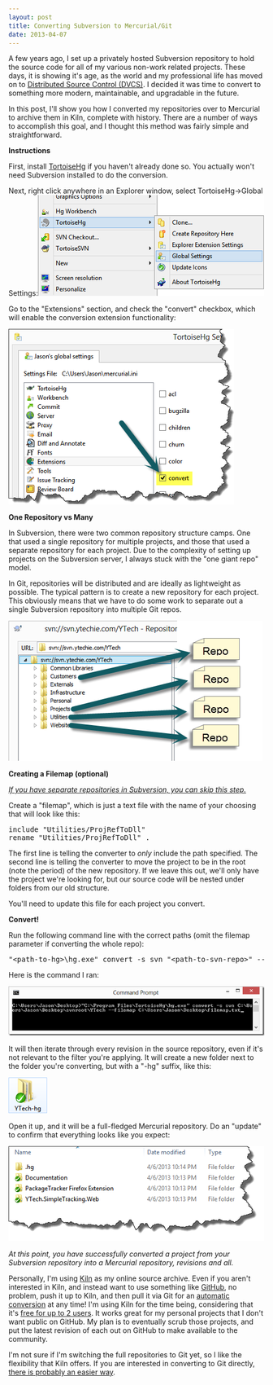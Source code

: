 ```yaml
---
layout: post
title: Converting Subversion to Mercurial/Git
date: 2013-04-07
---
```


A few years ago, I set up a privately hosted Subversion repository to hold the source code for all of my various non-work related projects. These days, it is showing it's age, as the world and my professional life has moved on to [Distributed Source Control (DVCS)](http://www.ytechie.com/2009/11/introduction-to-distributed-source-control.html). I decided it was time to convert to something more modern, maintainable, and upgradable in the future.

In this post, I'll show you how I converted my repositories over to Mercurial to archive them in Kiln, complete with history. There are a number of ways to accomplish this goal, and I thought this method was fairly simple and straightforward.

**Instructions**

First, install [TortoiseHg](http://tortoisehg.bitbucket.org/) if you haven't already done so. You actually won't need Subversion installed to do the conversion.

Next, right click anywhere in an Explorer window, select TortoiseHg-&gt;Global Settings:![TortoiseHg-Menu](TortoiseHg-Menu.png "TortoiseHg-Menu")

Go to the &quot;Extensions" section, and check the "convert" checkbox, which will enable the conversion extension functionality:

![Enable-Convert-Extension](Enable-Convert-Extension.png "Enable-Convert-Extension")

**One Repository vs Many**

In Subversion, there were two common repository structure camps. One that used a single repository for multiple projects, and those that used a separate repository for each project. Due to the complexity of setting up projects on the Subversion server, I always stuck with the "one giant repo" model.

In Git, repositories will be distributed and are ideally as lightweight as possible. The typical pattern is to create a new repository for each project. This obviously means that we have to do some work to separate out a single Subversion repository into multiple Git repos.

[![SNAGHTML141b8252](SNAGHTML141b8252_thumb.png "SNAGHTML141b8252")](http://www.ytechie.com/post-images/2013/04/SNAGHTML141b8252.png)

**Creating a Filemap (optional)**

_<u>If you have separate repositories in Subversion, you can skip this step.</u>_

Create a "filemap", which is just a text file with the name of your choosing that will look like this:
  <pre>include &quot;Utilities/ProjRefToDll&quot;
rename &quot;Utilities/ProjRefToDll&quot; .</pre>

The first line is telling the converter to _only_ include the path specified. The second line is telling the converter to move the project to be in the root (note the period) of the new repository. If we leave this out, we'll only have the project we're looking for, but our source code will be nested under folders from our old structure.

You'll need to update this file for each project you convert.

**Convert!**

Run the following command line with the correct paths (omit the filemap parameter if converting the whole repo):

<pre>&quot;&lt;path-to-hg&gt;\hg.exe&quot; convert -s svn &quot;&lt;path-to-svn-repo&gt;&quot; --filemap &quot;&lt;path-to-optional-filemap&gt;&quot;</pre>

Here is the command I ran:

[![image](image_thumb.png "image")](http://www.ytechie.com/post-images/2013/04/image.png)

It will then iterate through every revision in the source repository, even if it's not relevant to the filter you're applying. It will create a new folder next to the folder you're converting, but with a "-hg" suffix, like this:

[![image](image_thumb1.png "image")](http://www.ytechie.com/post-images/2013/04/image1.png)

Open it up, and it will be a full-fledged Mercurial repository. Do an "update" to confirm that everything looks like you expect:

[![SNAGHTML1392a450](SNAGHTML1392a450_thumb.png "SNAGHTML1392a450")](http://www.ytechie.com/post-images/2013/04/SNAGHTML1392a450.png)

_At this point, you have successfully converted a project from your Subversion repository into a Mercurial repository, revisions and all._

Personally, I'm using [Kiln](http://www.fogcreek.com/kiln/) as my online source archive. Even if you aren't interested in Kiln, and instead want to use something like [GitHub](https://github.com/), no problem, push it up to Kiln, and then pull it via Git for an [automatic conversion](http://blog.fogcreek.com/announcing-kiln-harmony-the-future-of-dvcs/) at any time! I'm using Kiln for the time being, considering that it's [free for up to 2 users](http://www.fogcreek.com/kiln/StudentAndStartup.html). It works great for my personal projects that I don't want public on GitHub. My plan is to eventually scrub those projects, and put the latest revision of each out on GitHub to make available to the community.

I'm not sure if I'm switching the full repositories to Git yet, so I like the flexibility that Kiln offers. If you are interested in converting to Git directly, [there is probably an easier way](https://www.google.com/search?q=convert+subversion+to+git).
